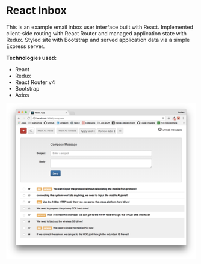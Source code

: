 # React Inbox

This is an example email inbox user interface built with React. Implemented client-side routing with React Router and managed application state with Redux. Styled site with Bootstrap and served application data via a simple Express server.

**Technologies used:**

* React
* Redux
* React Router v4
* Bootstrap
* Axios

![React Inbox screenshot](https://github.com/jdeam/react-inbox/blob/master/react-inbox_screenshot.png)

